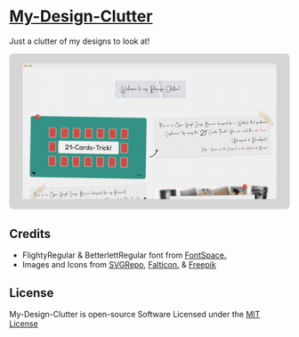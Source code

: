 # [My-Design-Clutter](https://praashoo7.github.io/My-Design-Clutter/)

Just a clutter of my designs to look at!

![Readme Image](OGDesigns/ReadMe-Images/Main.png)


## Credits

  - FlightyRegular & BetterlettRegular font from [FontSpace.](https://fontspace.com/)
  - Images and Icons from [SVGRepo](https://www.svgrepo.com/), [Falticon.](https://www.flaticon.com/) & [Freepik](https://www.freepik.com/)

## License

My-Design-Clutter is open-source Software Licensed under the [MIT License](https://github.com/Praashoo7/My-Design-Clutter/blob/main/LICENSE)
